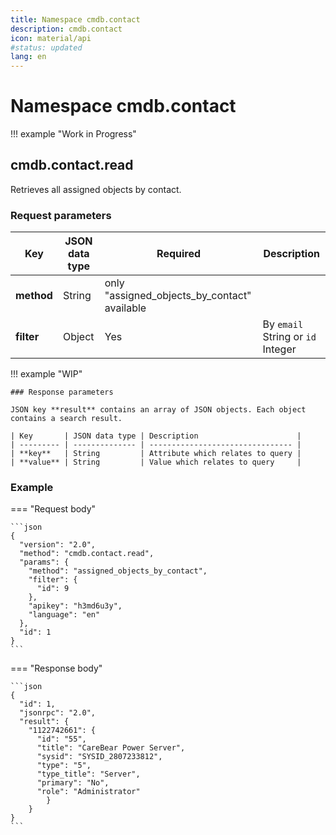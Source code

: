 ```yaml
---
title: Namespace cmdb.contact
description: cmdb.contact
icon: material/api
#status: updated
lang: en
---
```


# Namespace cmdb.contact

!!! example "Work in Progress"

## cmdb.contact.read

Retrieves all assigned objects by contact.

### Request parameters

| Key        | JSON data type | Required                                     | Description                       |
| ---------- | -------------- | -------------------------------------------- | --------------------------------- |
| **method** | String         | only "assigned_objects_by_contact" available |                                   |
| **filter** | Object         | Yes                                          | By `email` String or `id` Integer |

!!! example "WIP"

    ### Response parameters

    JSON key **result** contains an array of JSON objects. Each object contains a search result.

    | Key       | JSON data type | Description                      |
    | --------- | -------------- | -------------------------------- |
    | **key**   | String         | Attribute which relates to query |
    | **value** | String         | Value which relates to query     |

### Example

=== "Request body"

    ```json
    {
      "version": "2.0",
      "method": "cmdb.contact.read",
      "params": {
        "method": "assigned_objects_by_contact",
        "filter": {
          "id": 9
        },
        "apikey": "h3md6u3y",
        "language": "en"
      },
      "id": 1
    }
    ```

=== "Response body"

    ```json
    {
      "id": 1,
      "jsonrpc": "2.0",
      "result": {
        "1122742661": {
          "id": "55",
          "title": "CareBear Power Server",
          "sysid": "SYSID_2807233812",
          "type": "5",
          "type_title": "Server",
          "primary": "No",
          "role": "Administrator"
            }
        }
    }
    ```
